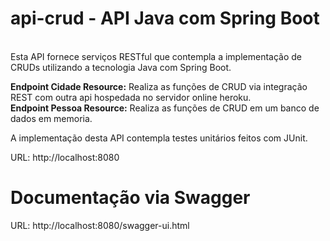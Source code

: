 # api-crud - API Java com Spring Boot
<br/>
Esta API fornece serviços RESTful que contempla a implementação de CRUDs 
utilizando a tecnologia Java com Spring Boot.
<br/>

<b>Endpoint Cidade Resource:</b> Realiza as funções de CRUD via integração REST com outra api hospedada no servidor online heroku. <br/>
<b>Endpoint Pessoa Resource:</b> Realiza as funções de CRUD em um banco de dados em memoria.

A implementação desta API contempla testes unitários feitos com JUnit.

URL: http://localhost:8080
<br/>

# Documentação via Swagger

URL: http://localhost:8080/swagger-ui.html 